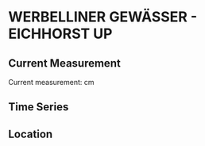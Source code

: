 # WERBELLINER GEWÄSSER - EICHHORST UP

## Current Measurement

Current measurement: <Value topic="rivers/pegel-online/WbG/EICHHORST_UP/measurementValue"/> cm

## Time Series

<TimeSeries topic="rivers/pegel-online/WbG/EICHHORST_UP/measurementValue" period="week" />

## Location

<WorldMap>
  <Marker lat="52.89142351968619" lon="13.638875892830331" labelTopic="rivers/pegel-online/WbG/EICHHORST_UP" />
</WorldMap>
